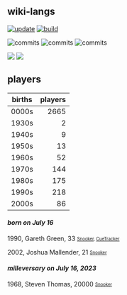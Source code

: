 ## wiki-langs
[![update](https://github.com/dreamerminsk/wiki-langs/actions/workflows/update-tables.yml/badge.svg)](https://github.com/dreamerminsk/wiki-langs/actions/workflows/update-tables.yml)
[![build](https://github.com/dreamerminsk/wiki-langs/actions/workflows/build.yml/badge.svg)](https://github.com/dreamerminsk/wiki-langs/actions/workflows/build.yml)

![commits](https://img.shields.io/github/commit-activity/y/dreamerminsk/wiki-langs)
![commits](https://img.shields.io/github/commit-activity/m/dreamerminsk/wiki-langs)
![commits](https://img.shields.io/github/commit-activity/w/dreamerminsk/wiki-langs)

![](https://img.shields.io/github/languages/code-size/dreamerminsk/wiki-langs)
![](https://img.shields.io/github/repo-size/dreamerminsk/wiki-langs)

## players
| births | players |
| :----: | ------: |
| 0000s | 2665 |
| 1930s | 2 |
| 1940s | 9 |
| 1950s | 13 |
| 1960s | 52 |
| 1970s | 144 |
| 1980s | 175 |
| 1990s | 218 |
| 2000s | 86 |

#### ***born on July 16***
1990, Gareth Green, 33 <sub><sup>[Snooker](http://www.snooker.org/res/index.asp?player=77), [CueTracker](http://cuetracker.net/Players/gareth-green/)</sup></sub>

2002, Joshua Mallender, 21 <sub><sup>[Snooker](http://www.snooker.org/res/index.asp?player=2451)</sup></sub>


#### ***milleversary on July 16, 2023***
1968, Steven Thomas, 20000 <sub><sup>[Snooker](http://www.snooker.org/res/index.asp?player=2454)</sup></sub>




